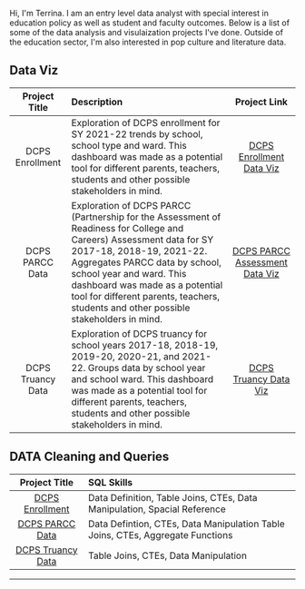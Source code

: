 Hi, I'm Terrina. I am an entry level data analyst with special interest in education policy as well as student and faculty outcomes. Below is a list of some of the data analysis and visulaization projects I've done. Outside of the education sector, I'm also interested in pop culture and literature data. 

## **Data Viz**

|Project Title| Description | Project Link
| :---:       |    :----  |          :---: |
| DCPS Enrollment | Exploration of DCPS enrollment for SY 2021-22 trends by school, school type and ward. This dashboard was made as a potential tool for different parents, teachers, students and other possible stakeholders in mind. | [DCPS Enrollment Data Viz](https://public.tableau.com/views/DCPS2021-22Enrollment/DCPSSY2021-22EnrollmentData?:language=en-US&:display_count=n&:origin=viz_share_link)  |
| DCPS PARCC Data | Exploration of DCPS PARCC (Partnership for the Assessment of Readiness for College and Careers) Assessment data for SY 2017-18, 2018-19, 2021-22. Aggregates PARCC data by school, school year and ward. This dashboard was made as a potential tool for different parents, teachers, students and other possible stakeholders in mind. | [DCPS PARCC Assessment Data Viz](https://public.tableau.com/views/PARCCdata/Dashboard1?:language=en-US&:display_count=n&:origin=viz_share_link) |
|DCPS Truancy Data | Exploration of DCPS truancy for school years 2017-18, 2018-19, 2019-20, 2020-21, and 2021-22. Groups data by school year and school ward. This dashboard was made as a potential tool for different parents, teachers, students and other possible stakeholders in mind.| [DCPS Truancy Data Viz](https://public.tableau.com/views/PARCCassessment/Dashboard1?:language=en-US&:display_count=n&:origin=viz_share_link)|

## **DATA Cleaning and Queries**
|Project Title| SQL Skills|
| :---:|    :----|        
|[DCPS Enrollment](https://github.com/jacksontm9/Terrina-s-Data-Analysis/blob/main/DCPS%20Enrollment%20SQL.md)| Data Definition, Table Joins, CTEs, Data Manipulation, Spacial Reference|
|[DCPS PARCC Data](https://github.com/jacksontm9/Terrina-s-Data-Analysis/blob/main/DCPS%20PARCC%20SQL.md)| Data Defintion, CTEs, Data Manipulation Table Joins, CTEs, Aggregate Functions|
|[DCPS Truancy Data](https://github.com/jacksontm9/Terrina-s-Data-Analysis/blob/main/DCPS%20Truancy%20SQL.md)| Table Joins, CTEs, Data Manipulation|
---








